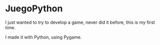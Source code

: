﻿# JuegoPython

I just wanted to try to develop a game, never did it before, this is my first time.

I made it with Python, using Pygame.
